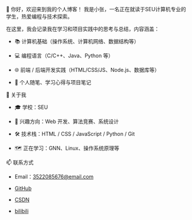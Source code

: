 👋 你好，欢迎来到我的个人博客！
我是小张，一名正在就读于SEU计算机专业的学生，热爱编程与技术探索。

在这里，我会记录我在学习和项目实践中的思考与总结，内容涵盖：

* 📚 计算机基础（操作系统、计算机网络、数据结构等）

* 💻 编程语言（C/C++、Java、Python 等）

* 🌐 前端 / 后端开发实践（HTML/CSS/JS、Node.js、数据库等）

* 📝 个人随笔、学习心得与项目笔记

📌 关于我

* 🎓 学校：SEU

* 🧠 兴趣方向：Web 开发、算法竞赛、系统设计

* 🛠 技术栈：HTML / CSS / JavaScript / Python / Git

* 🗺 正在学习：GNN、Linux、操作系统原理等

📫 联系方式
* Email：3522085676@email.com

* [GitHub](https://github.com/hengmaozhang)

* [CSDN ](https://blog.csdn.net/hengmao_Z?spm=1000.2115.3001.5343)
* [bilibili](https://space.bilibili.com/1164838452?spm_id_from=333.1007.0.0)